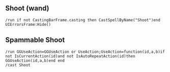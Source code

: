 ## Shoot (wand)
```
/run if not CastingBarFrame.casting then CastSpellByName("Shoot")end UIErrorsFrame:Hide()
```


## Spammable Shoot
```
/run GGUseAction=GGUseAction or UseAction;UseAction=function(id,a,b)if not IsCurrentAction(id)and not IsAutoRepeatAction(id)then GGUseAction(id,a,b)end end
/cast Shoot
```
